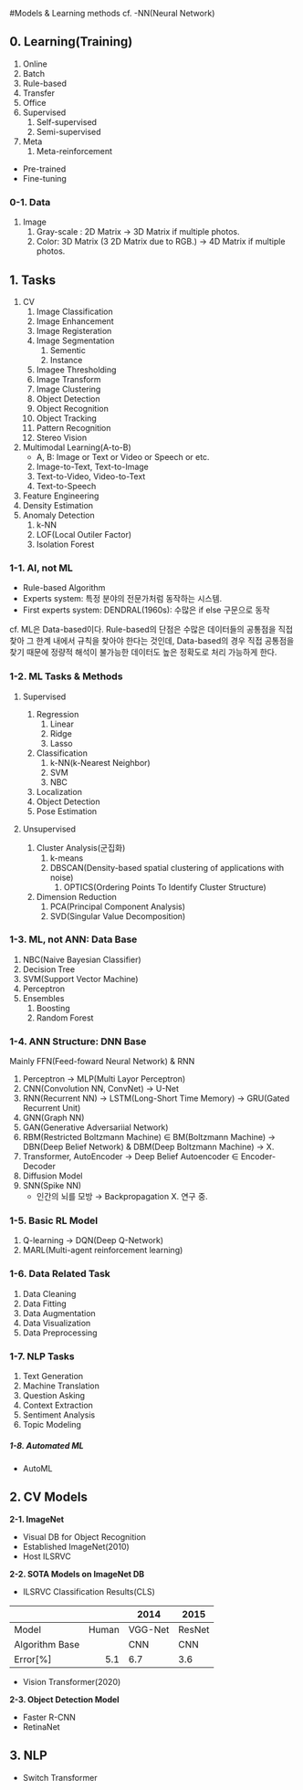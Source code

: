 #Models & Learning methods
cf. -NN(Neural Network)
## 0. Learning(Training)
1. Online
2. Batch
3. Rule-based
4. Transfer
5. Office
6. Supervised
	1. Self-supervised
	2. Semi-supervised
7. Meta
	1. Meta-reinforcement

- Pre-trained
- Fine-tuning

### 0-1. Data
1. Image
	1. Gray-scale : 2D Matrix → 3D Matrix if multiple photos.
	2. Color: 3D Matrix (3 2D Matrix due to RGB.) → 4D Matrix if multiple photos.
## 1. Tasks
1. CV
	1. Image Classification
	2. Image Enhancement
	3. Image Registeration
	4. Image Segmentation
		1. Sementic
		2. Instance
	5. Imagee Thresholding
	6. Image Transform
	7. Image Clustering
	8. Object Detection
	9. Object Recognition
	10. Object Tracking
	11. Pattern Recognition
	12. Stereo Vision
2.  Multimodal Learning(A-to-B)
	- A, B: Image or Text or Video or Speech or etc.
	2. Image-to-Text, Text-to-Image
	3. Text-to-Video, Video-to-Text
	4. Text-to-Speech
3.  Feature Engineering
4.  Density Estimation
5.  Anomaly Detection
	1. k-NN
	2. LOF(Local Outiler Factor)
	3. Isolation Forest
### 1-1. AI, not ML
- Rule-based Algorithm
- Experts system: 특정 분야의 전문가처럼 동작하는 시스템.
 - First experts system: DENDRAL(1960s): 수많은 if else 구문으로 동작

cf. ML은 Data-based이다. Rule-based의 단점은 수많은 데이터들의 공통점을 직접 찾아 그 한계 내에서 규칙을 찾아야 한다는 것인데, Data-based의 경우 직접 공통점을 찾기 때문에 정량적 해석이 불가능한 데이터도 높은 정확도로 처리 가능하게 한다. 
### 1-2. ML Tasks & Methods
1. Supervised
	1. Regression
		1. Linear
		2. Ridge
		3. Lasso
	2. Classification
		1. k-NN(k-Nearest Neighbor)
		2. SVM
		3. NBC
	3. Localization
	4. Object Detection
	5. Pose Estimation
	
2. Unsupervised
	1. Cluster Analysis(군집화)
		1. k-means
		2. DBSCAN(Density-based spatial clustering of applications with noise)
			1. OPTICS(Ordering Points To Identify Cluster Structure)
	2. Dimension Reduction
		1. PCA(Principal Component Analysis)
		2. SVD(Singular Value Decomposition)

### 1-3. ML, not ANN: Data Base
1. NBC(Naive Bayesian Classifier)
2. Decision Tree
3. SVM(Support Vector Machine)
4. Perceptron
5. Ensembles
	1. Boosting
	2. Random Forest

### 1-4. ANN Structure: DNN Base
Mainly FFN(Feed-foward Neural Network) & RNN

1. Perceptron → MLP(Multi Layor Perceptron)
3. CNN(Convolution NN, ConvNet) → U-Net
4. RNN(Recurrent NN) → LSTM(Long-Short Time Memory) → GRU(Gated Recurrent Unit)
5. GNN(Graph NN)
6. GAN(Generative Adversariial Network)
7. RBM(Restricted Boltzmann Machine) $\in$ BM(Boltzmann Machine)  → DBN(Deep Belief Network) & DBM(Deep Boltzmann Machine) → X.
10. Transformer, AutoEncoder → Deep Belief Autoencoder $\in$ Encoder-Decoder
13. Diffusion Model
14. SNN(Spike NN)
	- 인간의 뇌를 모방 → Backpropagation X. 연구 중.
### 1-5. Basic RL Model
1. Q-learning → DQN(Deep Q-Network)
2. MARL(Multi-agent reinforcement learning)

### 1-6. Data Related Task
1. Data Cleaning
2. Data Fitting
3. Data Augmentation
4. Data Visualization
5. Data Preprocessing
### 1-7. NLP Tasks
1. Text Generation
2. Machine Translation
3. Question Asking
4. Context Extraction
5. Sentiment Analysis
6. Topic Modeling

##### 1-8. Automated ML
- AutoML
## 2. CV Models
 **2-1. ImageNet**
 - Visual DB for Object Recognition
 - Established ImageNet(2010)
 - Host ILSRVC
 
 **2-2. SOTA Models on ImageNet DB**
 - ILSRVC Classification Results(CLS)

|                |       | 2014    | 2015   |
| :------------- | ----: | ------- | ------ |
| Model          | Human | VGG-Net | ResNet |
| Algorithm Base |       | CNN     | CNN    |
| Error[%]       |   5.1 | 6.7     | 3.6    |
- Vision Transformer(2020)

**2-3. Object Detection Model**
- Faster R-CNN
- RetinaNet

## 3. NLP
- Switch Transformer
